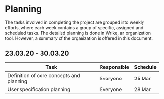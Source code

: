 # Planning

The tasks involved in completing the project are grouped into weekly efforts, where each week contains a group of specific, assigned and scheduled tasks. The detailed planning is done in Wrike, an organization tool. However, a summary of the organization is offered in this document.

## 23.03.20 - 30.03.20

|Task|Responsible|Schedule|
|---|---|---|
|Definition of core concepts and planning | Everyone | 25 Mar|
|User specification planning | Everyone | 28 Mar|
